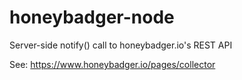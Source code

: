 honeybadger-node
================

Server-side notify() call to honeybadger.io's REST API

See: https://www.honeybadger.io/pages/collector
